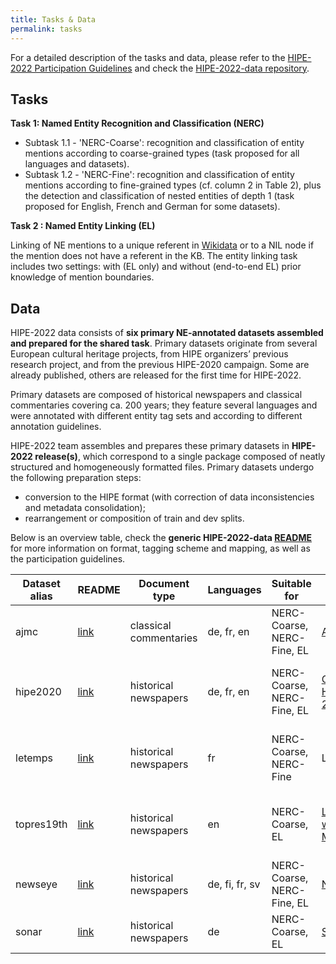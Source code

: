 ```yaml
---
title: Tasks & Data
permalink: tasks
---
```


For a detailed description of the tasks and data, please refer to the [HIPE-2022 Participation Guidelines](https://doi.org/10.5281/zenodo.6045662) and check the [HIPE-2022-data repository](https://github.com/hipe-eval/HIPE-2022-data/blob/main/README.md).



## Tasks
**Task 1: Named Entity Recognition and Classification (NERC)**

  - Subtask 1.1 - 'NERC-Coarse': recognition and classification of entity mentions according to coarse-grained types (task proposed for all languages and datasets). 
  - Subtask 1.2 - 'NERC-Fine': recognition and classification of entity mentions according to fine-grained types (cf. column 2 in Table 2), plus the detection and classification of nested entities of depth 1 (task proposed for English, French and German for some datasets).

**Task 2 : Named Entity Linking (EL)**    

Linking of NE mentions to a unique referent in [Wikidata](https://www.wikidata.org/wiki/Wikidata:Main_Page) or to a NIL node if the mention does not have a referent in the KB. The entity linking task includes two settings: with (EL only) and without (end-to-end EL) prior knowledge of mention boundaries.


## Data

HIPE-2022 data consists of **six primary NE-annotated datasets assembled and prepared for the shared task**. Primary datasets originate from several European cultural heritage projects, from HIPE organizers’ previous research project, and from the previous HIPE-2020 campaign. Some are already published, others are released for the first time for HIPE-2022.

Primary datasets are composed of historical newspapers and classical commentaries covering ca. 200 years; they feature several languages and were annotated with different entity tag sets and according to different annotation guidelines. 

HIPE-2022 team assembles and prepares these primary datasets in **HIPE-2022 release(s)**, which correspond to a single package composed of neatly structured and homogeneously formatted files. Primary datasets undergo the following preparation steps:

- conversion to the HIPE format (with correction of data inconsistencies and metadata consolidation);
- rearrangement or composition of train and dev splits.


Below is an overview table, check the **generic HIPE-2022-data [README](https://github.com/hipe-eval/HIPE-2022-data/blob/main/README.md)** for more information on format, tagging scheme and mapping, as well as the participation guidelines.

| Dataset alias | README | Document type | Languages |  Suitable for | Project | License |
|---------|---------|---------------|-----------| ---------------|---------------| ---------------|
| ajmc       | [link](documentation/README-ajmc.md)  | classical commentaries | de, fr, en | NERC-Coarse, NERC-Fine, EL | [AjMC](https://mromanello.github.io/ajax-multi-commentary/) |
| hipe2020   | [link](documentation/README-hipe2020.md)| historical newspapers | de, fr, en | NERC-Coarse, NERC-Fine, EL | [CLEF-HIPE-2020](https://impresso.github.io/CLEF-HIPE-2020)| [![License: CC BY-NC-SA 4.0](https://img.shields.io/badge/License-CC_BY--NC--SA_4.0-lightgrey.svg)](https://creativecommons.org/licenses/by-nc-sa/4.0/)|
| letemps    | [link](documentation/README-letemps.md) | historical newspapers    | fr | NERC-Coarse, NERC-Fine | LeTemps | [![License: CC BY-NC-SA 4.0](https://img.shields.io/badge/License-CC_BY--NC--SA_4.0-lightgrey.svg)](https://creativecommons.org/licenses/by-nc-sa/4.0/)|
| topres19th | [link](documentation/README-topres19th.md) | historical newspapers | en | NERC-Coarse, EL |[Living with Machines](https://livingwithmachines.ac.uk/) | [![License: CC BY-NC-SA 4.0](https://img.shields.io/badge/License-CC_BY--NC--SA_4.0-lightgrey.svg)](https://creativecommons.org/licenses/by-nc-sa/4.0/)|
| newseye    | [link](documentation/README-newseye.md)|  historical newspapers | de, fi, fr, sv | NERC-Coarse, NERC-Fine, EL |  [NewsEye](https://www.newseye.eu/) |  [![License: CC BY 4.0](https://img.shields.io/badge/License-CC_BY_4.0-lightgrey.svg)](https://creativecommons.org/licenses/by/4.0/)|
| sonar      | [link](documentation/README-sonar.md) | historical newspapers  | de | NERC-Coarse, EL |  [SoNAR](https://sonar.fh-potsdam.de/)  | [![License: CC BY 4.0](https://img.shields.io/badge/License-CC_BY_4.0-lightgrey.svg)](https://creativecommons.org/licenses/by/4.0/)|




<!-- 

- *Subtask 1.1 - NERC Coarse-grained*: this task includes the recognition and classification of entity mentions according to coarse-grained types (Person, Location, Organisation and Product).
- *Subtask 1.2 - NERC Fine-grained*: this task includes the recognition and classification of entity mentions according to fine-grained types (cf. column 2 in Table 2), plus the detection and classification of nested entities of depth 1, as well as entity mention components.

**Task 2 : Named Entity Linking (EL)**

This task includes the linking of named entity mentions to a unique referent in a knowledge base (KB) or to a NIL node if the mention does not have a referent in the KB. The chosen KB is [Wikidata](https://wikidata.org). 


The entity linking task includes two settings: with and without prior knowledge of mention boundaries. Concretely speaking, the [evaluation period](dates.html) will consist of two consecutive rounds, where a first NEL task without prior information on mentions will be evaluated during round 1 (i.e. task bundles 1 and 2), and a second one with information on mention boundaries (but no type) during the second round (bundle 5).



### Detailed description

For a detailed description of the tasks and instructions relative to participation, download the **[HIPE - Shared Task Participation Guidelines](https://zenodo.org/record/3604238).**



### Task bundles

![](images/pages/bundles.png)
-->

